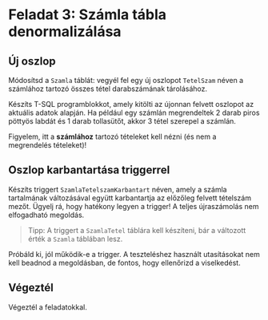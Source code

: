 # Feladat 3: Számla tábla denormalizálása

## Új oszlop

Módosítsd a `Szamla` táblát: vegyél fel egy új oszlopot `TetelSzam` néven a számlához tartozó összes tétel darabszámának
tárolásához.

Készíts T-SQL programblokkot, amely kitölti az újonnan felvett oszlopot az aktuális adatok alapján. Ha például egy
számlán megrendeltek 2 darab piros pöttyös labdát és 1 darab tollasütőt, akkor 3 tétel szerepel a számlán.

Figyelem, itt a **számlához** tartozó tételeket kell nézni (és nem a megrendelés tételeket)!

## Oszlop karbantartása triggerrel

Készíts triggert `SzamlaTetelszamKarbantart` néven, amely a számla tartalmának változásával együtt karbantartja az
előzőleg felvett tételszám mezőt. Ügyelj rá, hogy hatékony legyen a trigger! A teljes újraszámolás nem elfogadható
megoldás.

> Tipp: A triggert a `SzamlaTetel` táblára kell készíteni, bár a változott érték a `Szamla` táblában lesz.

Próbáld ki, jól működik-e a trigger. A teszteléshez használt utasításokat nem kell beadnod a megoldásban, de fontos,
hogy ellenőrizd a viselkedést.

## Végeztél

Végeztél a feladatokkal.
